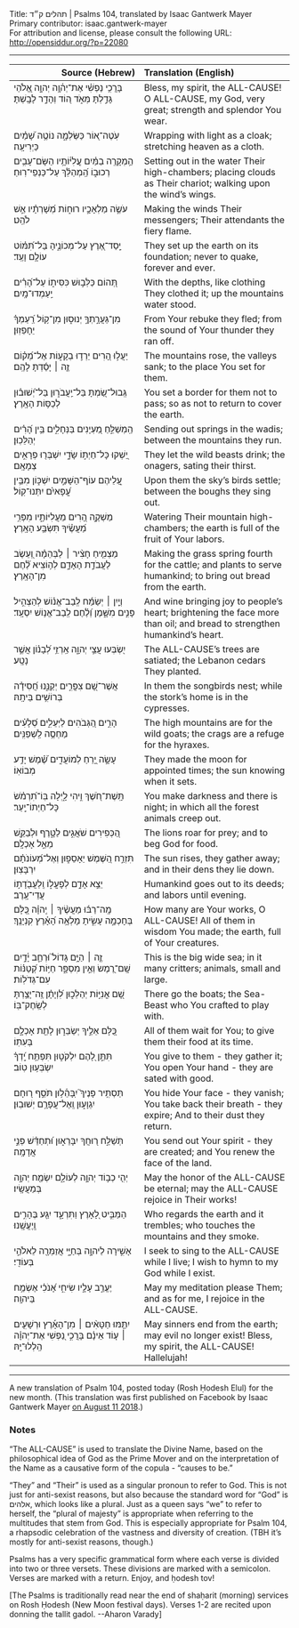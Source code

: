 <html>
<head></head>
<body>
Title: תהלים ק״ד | Psalms 104, translated by Isaac Gantwerk Mayer<br />
Primary contributor: isaac.gantwerk-mayer<br />
For attribution and license, please consult the following URL: <a href="http://opensiddur.org/?p=22080">http://opensiddur.org/?p=22080</a>
<p />
<hr />

<table style="margin-left: auto;margin-right: auto;" class="draggable">
<thead><tr><th id="x" style="text-align: right;">Source (Hebrew)</th><th style="text-align: left;">Translation (English)</th></tr></thead>
<tbody>
<tr><td style="vertical-align:top;" width="46%">
<div class="liturgy"><span lang="he">
בָּרֲכִ֥י נַפְשִׁ֗י אֶת־יְה֫וָ֥ה 
יְהוָ֣ה אֱ֭לֹהַי גָּדַ֣לְתָּ מְּאֹ֑ד 
ה֭וֹד וְהָדָ֣ר לָבָֽשְׁתָּ׃
</span></div></td>
 
<td style="vertical-align:top;" width="53%">
<div class="english">
Bless, my spirit, the <span style="text-transform: uppercase;">All-Cause</span>! 
O <span style="text-transform: uppercase;">All-Cause</span>, my God, very great; 
strength and splendor You wear. 
</div></td></tr>


<tr><td style="vertical-align:top;" width="46%">
<div class="liturgy"><span lang="he">
עֹֽטֶה־א֭וֹר כַּשַּׂלְמָ֑ה 
נוֹטֶ֥ה שָׁ֝מַ֗יִם כַּיְרִיעָֽה׃ 
</span></div></td>
 
<td style="vertical-align:top;" width="53%">
<div class="english">
Wrapping with light as a cloak; 
stretching heaven as a cloth.
</div></td></tr>


<tr><td style="vertical-align:top;" width="46%">
<div class="liturgy"><span lang="he">
הַ֥מְקָרֶֽה בַמַּ֗יִם עֲֽלִיּ֫וֹתָ֥יו
הַשָּׂם־עָבִ֥ים רְכוּב֑וֹ 
הַֽ֝מְהַלֵּ֗ךְ עַל־כַּנְפֵי־רֽוּחַ׃
</span></div></td>
 
<td style="vertical-align:top;" width="53%">
<div class="english">
Setting out in the water Their high-chambers; 
placing clouds as Their chariot; 
walking upon the wind’s wings.
</div></td></tr>


<tr><td style="vertical-align:top;" width="46%">
<div class="liturgy"><span lang="he">
עֹשֶׂ֣ה מַלְאָכָ֣יו רוּח֑וֹת 
מְ֝שָׁרְתָ֗יו אֵ֣שׁ לֹהֵֽט׃
</span></div></td>
 
<td style="vertical-align:top;" width="53%">
<div class="english">
Making the winds Their messengers; 
Their attendants the fiery flame.
</div></td></tr>


<tr><td style="vertical-align:top;" width="46%">
<div class="liturgy"><span lang="he">
יָֽסַד־אֶ֭רֶץ עַל־מְכוֹנֶ֑יהָ 
בַּל־תִּ֝מּ֗וֹט עוֹלָ֥ם וָעֶֽד׃ 
</span></div></td>
 
<td style="vertical-align:top;" width="53%">
<div class="english">
They set up the earth on its foundation; 
never to quake, forever and ever.
</div></td></tr>


<tr><td style="vertical-align:top;" width="46%">
<div class="liturgy"><span lang="he">
תְּ֭הוֹם כַּלְּב֣וּשׁ כִּסִּית֑וֹ
עַל־הָ֝רִ֗ים יַֽעַמְדוּ־מָֽיִם׃ 
</span></div></td>
 
<td style="vertical-align:top;" width="53%">
<div class="english">
With the depths, like clothing They clothed it; 
up the mountains water stood.
</div></td></tr>


<tr><td style="vertical-align:top;" width="46%">
<div class="liturgy"><span lang="he">
מִן־גַּעֲרָ֣תְךָ֣ יְנוּס֑וּן 
מִן־ק֥וֹל רַֽ֝עַמְךָ֗ יֵחָפֵזֽוּן׃
</span></div></td>
 
<td style="vertical-align:top;" width="53%">
<div class="english">
From Your rebuke they fled; 
from the sound of Your thunder they ran off.
</div></td></tr>


<tr><td style="vertical-align:top;" width="46%">
<div class="liturgy"><span lang="he">
יַעֲל֣וּ הָ֭רִים יֵרְד֣וּ בְקָע֑וֹת 
אֶל־מְ֝ק֗וֹם זֶ֤ה ׀ יָסַ֬דְתָּ לָהֶֽם׃
</span></div></td>
 
<td style="vertical-align:top;" width="53%">
<div class="english">
The mountains rose, the valleys sank; 
to the place You set for them.
</div></td></tr>


<tr><td style="vertical-align:top;" width="46%">
<div class="liturgy"><span lang="he">
גְּֽבוּל־שַׂ֭מְתָּ בַּל־יַֽעֲבֹר֑וּן 
בַּל־יְ֝שׁוּב֗וּן לְכַסּ֥וֹת הָאָֽרֶץ׃
</span></div></td>
 
<td style="vertical-align:top;" width="53%">
<div class="english">
You set a border for them not to pass; 
so as not to return to cover the earth.
</div></td></tr>


<tr><td style="vertical-align:top;" width="46%">
<div class="liturgy"><span lang="he">
הַֽמְשַׁלֵּ֣חַ מַ֭עְיָנִים בַּנְּחָלִ֑ים 
בֵּ֥ין הָ֝רִ֗ים יְהַלֵּכֽוּן׃ 
</span></div></td>
 
<td style="vertical-align:top;" width="53%">
<div class="english">
Sending out springs in the wadis; 
between the mountains they run.
</div></td></tr>


<tr><td style="vertical-align:top;" width="46%">
<div class="liturgy"><span lang="he">
יַ֭שְׁקוּ כָּל־חַיְת֣וֹ שָׂדָ֑י 
יִשְׁבְּר֖וּ פְרָאִ֣ים צְמָאָֽם׃
</span></div></td>
 
<td style="vertical-align:top;" width="53%">
<div class="english">
They let the wild beasts drink; 
the onagers, sating their thirst.
</div></td></tr>


<tr><td style="vertical-align:top;" width="46%">
<div class="liturgy"><span lang="he">
עֲ֭לֵיהֶם עוֹף־הַשָּׁמַ֣יִם יִשְׁכּ֑וֹן 
מִבֵּ֥ין עֳ֝פָאיִ֗ם יִתְּנוּ־קֽוֹל׃
</span></div></td>
 
<td style="vertical-align:top;" width="53%">
<div class="english">
Upon them the sky’s birds settle; 
between the boughs they sing out.
</div></td></tr>


<tr><td style="vertical-align:top;" width="46%">
<div class="liturgy"><span lang="he">
מַשְׁקֶ֣ה הָ֭רִים מֵעֲלִיּוֹתָ֑יו 
מִפְּרִ֥י מַ֝עֲשֶׂ֗יךָ תִּשְׂבַּ֥ע הָאָֽרֶץ׃
</span></div></td>
 
<td style="vertical-align:top;" width="53%">
<div class="english">
Watering Their mountain high-chambers; 
the earth is full of the fruit of Your labors.
</div></td></tr>


<tr><td style="vertical-align:top;" width="46%">
<div class="liturgy"><span lang="he">
מַצְמִ֤יחַ חָצִ֨יר ׀ לַבְּהֵמָ֗ה 
וְ֭עֵשֶׂב לַעֲבֹדַ֣ת הָאָדָ֑ם 
לְה֥וֹצִיא לֶ֝֗חֶם מִן־הָאָֽרֶץ׃
</span></div></td>
 
<td style="vertical-align:top;" width="53%">
<div class="english">
Making the grass spring fourth for the cattle; 
and plants to serve humankind; 
to bring out bread from the earth.
</div></td></tr>


<tr><td style="vertical-align:top;" width="46%">
<div class="liturgy"><span lang="he">
וְיַ֤יִן ׀ יְשַׂמַּ֬ח לְֽבַב־אֱנ֗וֹשׁ 
לְהַצְהִ֣יל פָּנִ֣ים מִשָּׁ֑מֶן 
וְ֝לֶ֗חֶם לְֽבַב־אֱנ֥וֹשׁ יִסְעָֽד׃
</span></div></td>
 
<td style="vertical-align:top;" width="53%">
<div class="english">
And wine bringing joy to people’s heart; 
brightening the face more than oil; 
and bread to strengthen humankind’s heart.
</div></td></tr>


<tr><td style="vertical-align:top;" width="46%">
<div class="liturgy"><span lang="he">
יִ֭שְׂבְּעוּ עֲצֵ֣י יְהוָ֑ה 
אַֽרְזֵ֥י לְ֝בָנ֗וֹן אֲשֶׁ֣ר נָטָֽע׃ 
</span></div></td>
 
<td style="vertical-align:top;" width="53%">
<div class="english">
The <span style="text-transform: uppercase;">All-Cause</span>’s trees are satiated; 
the Lebanon cedars They planted.
</div></td></tr>


<tr><td style="vertical-align:top;" width="46%">
<div class="liturgy"><span lang="he">
אֲשֶׁר־שָׁ֭ם צִפֳּרִ֣ים יְקַנֵּ֑נוּ 
חֲ֝סִידָ֗ה בְּרוֹשִׁ֥ים בֵּיתָֽהּ׃
</span></div></td>
 
<td style="vertical-align:top;" width="53%">
<div class="english">
In them the songbirds nest; 
while the stork’s home is in the cypresses.
</div></td></tr>


<tr><td style="vertical-align:top;" width="46%">
<div class="liturgy"><span lang="he">
הָרִ֣ים הַ֭גְּבֹהִים לַיְּעֵלִ֑ים 
סְ֝לָעִ֗ים מַחְסֶ֥ה לַֽשְׁפַנִּֽים׃ 
</span></div></td>
 
<td style="vertical-align:top;" width="53%">
<div class="english">
The high mountains are for the wild goats; 
the crags are a refuge for the hyraxes.
</div></td></tr>


<tr><td style="vertical-align:top;" width="46%">
<div class="liturgy"><span lang="he">
עָשָׂ֣ה יָ֭רֵחַ לְמוֹעֲדִ֑ים 
שֶׁ֝֗מֶשׁ יָדַ֥ע מְבוֹאֽוֹ׃
</span></div></td>
 
<td style="vertical-align:top;" width="53%">
<div class="english">
They made the moon for appointed times; 
the sun knowing when it sets.
</div></td></tr>


<tr><td style="vertical-align:top;" width="46%">
<div class="liturgy"><span lang="he">
תָּֽשֶׁת־חֹ֭שֶׁךְ וִ֣יהִי לָ֑יְלָה 
בּֽוֹ־תִ֝רְמֹ֗שׂ כָּל־חַיְתוֹ־יָֽעַר׃ 
</span></div></td>
 
<td style="vertical-align:top;" width="53%">
<div class="english">
You make darkness and there is night; 
in which all the forest animals creep out.
</div></td></tr>


<tr><td style="vertical-align:top;" width="46%">
<div class="liturgy"><span lang="he">
הַ֭כְּפִירִים שֹׁאֲגִ֣ים לַטָּ֑רֶף 
וּלְבַקֵּ֖שׁ מֵאֵ֣ל אָכְלָֽם׃
</span></div></td>
 
<td style="vertical-align:top;" width="53%">
<div class="english">
The lions roar for prey; 
and to beg God for food.
</div></td></tr>


<tr><td style="vertical-align:top;" width="46%">
<div class="liturgy"><span lang="he">
תִּזְרַ֣ח הַ֭שֶּׁמֶשׁ יֵאָסֵפ֑וּן 
וְאֶל־מְ֝עוֹנֹתָ֗ם יִרְבָּצֽוּן׃
</span></div></td>
 
<td style="vertical-align:top;" width="53%">
<div class="english">
The sun rises, they gather away; 
and in their dens they lie down.
</div></td></tr>


<tr><td style="vertical-align:top;" width="46%">
<div class="liturgy"><span lang="he">
יֵצֵ֣א אָדָ֣ם לְפָעֳל֑וֹ 
וְֽלַעֲבֹ֖דָת֣וֹ עֲדֵי־עָֽרֶב׃
</span></div></td>
 
<td style="vertical-align:top;" width="53%">
<div class="english">
Humankind goes out to its deeds; 
and labors until evening.
</div></td></tr>


<tr><td style="vertical-align:top;" width="46%">
<div class="liturgy"><span lang="he">
מָֽה־רַבּ֬וּ מַעֲשֶׂ֨יךָ ׀ יְֽהוָ֗ה 
כֻּ֭לָּם בְּחָכְמָ֣ה עָשִׂ֑יתָ 
מָלְאָ֥ה הָ֝אָ֗רֶץ קִנְיָנֶֽךָ׃
</span></div></td>
 
<td style="vertical-align:top;" width="53%">
<div class="english">
How many are Your works, O <span style="text-transform: uppercase;">All-Cause</span>! 
All of them in wisdom You made; 
the earth, full of Your creatures.
</div></td></tr>


<tr><td style="vertical-align:top;" width="46%">
<div class="liturgy"><span lang="he">
זֶ֤ה ׀ הַיָּ֥ם גָּדוֹל֮ וּרְחַ֪ב 
יָ֫דָ֥יִם שָֽׁם־רֶ֭מֶשׂ וְאֵ֣ין מִסְפָּ֑ר 
חַיּ֥וֹת קְ֝טַנּ֗וֹת עִם־גְּדֹלֽוֹת׃
</span></div></td>
 
<td style="vertical-align:top;" width="53%">
<div class="english">
This is the big wide sea; 
in it many critters; 
animals, small and large.
</div></td></tr>


<tr><td style="vertical-align:top;" width="46%">
<div class="liturgy"><span lang="he">
שָׁ֭ם אֳנִיּ֣וֹת יְהַלֵּכ֑וּן 
לִ֝וְיָתָ֗ן זֶֽה־יָצַ֥רְתָּ לְשַֽׂחֶק־בּֽוֹ׃
</span></div></td>
 
<td style="vertical-align:top;" width="53%">
<div class="english">
There go the boats; 
the Sea-Beast who You crafted to play with.
</div></td></tr>


<tr><td style="vertical-align:top;" width="46%">
<div class="liturgy"><span lang="he">
כֻּ֭לָּם אֵלֶ֣יךָ יְשַׂבֵּר֑וּן 
לָתֵ֖ת אָכְלָ֣ם בְּעִתּֽוֹ׃ 
</span></div></td>
 
<td style="vertical-align:top;" width="53%">
<div class="english">
All of them wait for You; 
to give them their food at its time.
</div></td></tr>


<tr><td style="vertical-align:top;" width="46%">
<div class="liturgy"><span lang="he">
תִּתֵּ֣ן לָ֭הֶם יִלְקֹט֑וּן 
תִּפְתַּ֥ח יָֽ֝דְךָ֗ יִשְׂבְּע֥וּן טֽוֹב׃
</span></div></td>
 
<td style="vertical-align:top;" width="53%">
<div class="english">
You give to them - they gather it; 
You open Your hand - they are sated with good.
</div></td></tr>


<tr><td style="vertical-align:top;" width="46%">
<div class="liturgy"><span lang="he">
תַּסְתִּ֥יר פָּנֶיךָ֮ יִֽבָּהֵ֫ל֥וּן 
תֹּסֵ֣ף ר֭וּחָם יִגְוָע֑וּן 
וְֽאֶל־עֲפָרָ֥ם יְשׁוּבֽוּן׃
</span></div></td>
 
<td style="vertical-align:top;" width="53%">
<div class="english">
You hide Your face - they vanish; 
You take back their breath - they expire; 
And to their dust they return.
</div></td></tr>


<tr><td style="vertical-align:top;" width="46%">
<div class="liturgy"><span lang="he">
תְּשַׁלַּ֣ח ר֭וּחֲךָ יִבָּרֵא֑וּן 
וּ֝תְחַדֵּ֗שׁ פְּנֵ֣י אֲדָמָֽה׃
</span></div></td>
 
<td style="vertical-align:top;" width="53%">
<div class="english">
You send out Your spirit - they are created; 
and You renew the face of the land.
</div></td></tr>


<tr><td style="vertical-align:top;" width="46%">
<div class="liturgy"><span lang="he">
יְהִ֤י כְב֣וֹד יְהוָ֣ה לְעוֹלָ֑ם 
יִשְׂמַ֖ח יְהוָ֣ה בְּמַעֲשָֽׂיו׃
</span></div></td>
 
<td style="vertical-align:top;" width="53%">
<div class="english">
May the honor of the <span style="text-transform: uppercase;">All-Cause</span> be eternal; 
may the <span style="text-transform: uppercase;">All-Cause</span> rejoice in Their works!
</div></td></tr>


<tr><td style="vertical-align:top;" width="46%">
<div class="liturgy"><span lang="he">
הַמַּבִּ֣יט לָ֭אָרֶץ וַתִּרְעָ֑ד 
יִגַּ֖ע בֶּהָרִ֣ים וְֽיֶעֱשָֽׁנוּ׃
</span></div></td>
 
<td style="vertical-align:top;" width="53%">
<div class="english">
Who regards the earth and it trembles; 
who touches the mountains and they smoke.
</div></td></tr>


<tr><td style="vertical-align:top;" width="46%">
<div class="liturgy"><span lang="he">
אָשִׁ֣ירָה לַיהוָ֣ה בְּחַיָּ֑י 
אֲזַמְּרָ֖ה לֵאלֹהַ֣י בְּעוֹדִֽי׃
</span></div></td>
 
<td style="vertical-align:top;" width="53%">
<div class="english">
I seek to sing to the <span style="text-transform: uppercase;">All-Cause</span> while I live; 
I wish to hymn to my God while I exist.
</div></td></tr>


<tr><td style="vertical-align:top;" width="46%">
<div class="liturgy"><span lang="he">
יֶעֱרַ֣ב עָלָ֣יו שִׂיחִ֑י 
אָ֝נֹכִ֗י אֶשְׂמַ֥ח בַּיהוָֽה׃
</span></div></td>
 
<td style="vertical-align:top;" width="53%">
<div class="english">
May my meditation please Them; 
and as for me, I rejoice in the <span style="text-transform: uppercase;">All-Cause</span>.
</div></td></tr>


<tr><td style="vertical-align:top;" width="46%">
<div class="liturgy"><span lang="he">
יִתַּ֤מּוּ חַטָּאִ֨ים ׀ מִן־הָאָ֡רֶץ 
וּרְשָׁעִ֤ים ׀ ע֤וֹד אֵינָ֗ם
בָּרֲכִ֣י נַ֭פְשִׁי אֶת־יְהוָ֗ה 
הַֽלְלוּ־יָֽהּ׃
</span></div></td>
 
<td style="vertical-align:top;" width="53%">
<div class="english">
May sinners end from the earth; 
may evil no longer exist! 
Bless, my spirit, the <span style="text-transform: uppercase;">All-Cause</span>! 
Hallelujah!
</div></td></tr>
</tbody></table>

<hr />

A new translation of Psalm 104, posted today (Rosh Ḥodesh Elul) for the new month. (This translation was first published on Facebook by Isaac Gantwerk Mayer <a href="https://www.facebook.com/isaac.mayer.9/posts/1916676491729141">on August 11 2018</a>.) 

<h3>Notes</h3>

“The <span style="text-transform: uppercase;">All-Cause</span>” is used to translate the Divine Name, based on the philosophical idea of God as the Prime Mover and on the interpretation of the Name as a causative form of the copula - “causes to be.”

“They” and “Their” is used as a singular pronoun to refer to God. This is not just for anti-sexist reasons, but also because the standard word for “God” is אלהים, which looks like a plural. Just as a queen says “we” to refer to herself, the “plural of majesty” is appropriate when referring to the multitudes that stem from God. This is especially appropriate for Psalm 104, a rhapsodic celebration of the vastness and diversity of creation. (TBH it’s mostly for anti-sexist reasons, though.)

Psalms has a very specific grammatical form where each verse is divided into two or three versets. These divisions are marked with a semicolon. Verses are marked with a return. Enjoy, and ḥodesh tov!

[The Psalms is traditionally read near the end of shaḥarit (morning) services on Rosh Ḥodesh (New Moon festival days). Verses 1-2 are recited upon donning the tallit gadol. --Aharon Varady]


</body>
</html>